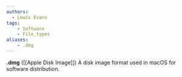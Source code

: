 ```yaml
---
authors:
  - Lewis Evans
tags:
    - Software
    - File_types
aliases:
    - .dmg
---
```

**.dmg** ([[Apple Disk Image]]) A disk image format used in macOS for software distribution.
